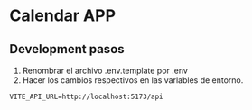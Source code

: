 # Calendar APP

## Development pasos

1. Renombrar el archivo .env.template por .env
2. Hacer los cambios respectivos en las varlables de entorno.


```
VITE_API_URL=http://localhost:5173/api
```